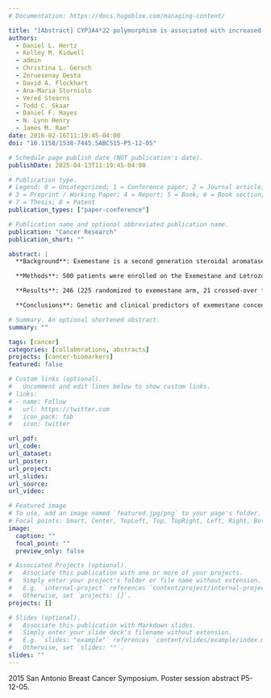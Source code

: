 ```yaml
---
# Documentation: https://docs.hugoblox.com/managing-content/

title: "[Abstract] CYP3A4*22 polymorphism is associated with increased exemestane concentrations in postmenopausal breast cancer patients"
authors: 
  - Daniel L. Hertz
  - Kelley M. Kidwell
  - admin
  - Christina L. Gersch
  - Zeruesenay Desta
  - David A. Flockhart
  - Ana-Maria Storniolo
  - Vered Stearns
  - Todd C. Skaar
  - Daniel F. Hayes
  - N. Lynn Henry
  - James M. Rae"
date: 2016-02-16T11:19:45-04:00
doi: "10.1158/1538-7445.SABCS15-P5-12-05"

# Schedule page publish date (NOT publication's date).
publishDate: 2025-04-13T11:19:45-04:00

# Publication type.
# Legend: 0 = Uncategorized; 1 = Conference paper; 2 = Journal article;
# 3 = Preprint / Working Paper; 4 = Report; 5 = Book; 6 = Book section;
# 7 = Thesis; 8 = Patent
publication_types: ["paper-conference"]

# Publication name and optional abbreviated publication name.
publication: "Cancer Research"
publication_short: ""

abstract: |
  **Background**: Exemestane is a second generation steroidal aromatase inhibitor (AI) used for the treatment of estrogen receptor (ER) positive breast cancer in postmenopausal women. Variability in AI treatment efficacy and side effects seen across patients may be due, in part, to inter-patient differences in drug exposure. This exposure variability is likely caused by patient genetics factors, such as single nucleotide polymorphisms (SNPs) in drug metabolizing enzymes, or clinical factors such as patient body size, organ function, and comorbidities. The objective of this secondary correlative analysis was to identify genetic and clinical characteristics that affect steady state exemestane concentration, with a specific focus on the influence of inherited genetic variants and baseline hepatic function.

  **Methods**: 500 patients were enrolled on the Exemestane and Letrozole Pharmacogenetics (ELPh) Study and randomized to either drug. Clinical data and DNA were collected at baseline and blood samples were collected after 1 or 3 months of treatment to measure steady-state exemestane concentration via HPLC/MS. Genotyping was performed on a custom Sequenom MassARRAY iPLEX that included the recently discovered low activity CYP3A4\*22 (rs35599367) SNP and several other SNPs with putative functional consequence in enzymes thought to be involved in exemestane metabolism (CYP1A1/2, CYP1B1, CYP3A4, CYP4A11, AKR1C3/4, AKR7A2). Our primary hypothesis was that patients carrying CYP3A4*22 variants would have higher serum exemestane concentrations. Other SNPs and clinical characteristics (hepatic and renal function, age, body mass index (BMI), time of sample collection, prior chemotherapy) were assessed for independent association, and then adjusted for in a multivariable tobit regression model for CYP3A4\*22 on log-transformed censored exemestane concentration.

  **Results**: 246 (225 randomized to exemestane arm, 21 crossed-over from letrozole arm) patients had exemestane steady state levels and were evaluable in this analysis. As hypothesized, the CYP3A4*22 polymorphism (minor allele frequency=0.06) was associated with a 54% increase in exemestane concentration (95% CI: 14% - 109%, p<0.01). Exemestane concentration was 44% greater in patients who had evidence of hepatic impairment (AST or ALT>40) at baseline (95% CI: 2% - 104%, p=0.02), 1% lower per unit increase in BMI (95% CI: 0% - 3%, p=0.05), and 20% lower in patients who received prior chemotherapy (95% CI: 4% - 34%, p=0.03). Age, renal impairment, and other SNPs were not associated with exemestane concentration. After adjustment for significant clinical covariates the CYP3A4\*22 SNP remained significant (p<0.01).

  **Conclusions**: Genetic and clinical predictors of exemestane concentration were discovered in a large cohort of prospectively enrolled estrogen responsive breast cancer patients. Ongoing analyses will determine whether the variability in exemestane concentration was associated with downstream effects on estrogen depletion or treatment-related toxicity. If so, these genetic and clinical characteristics could be useful for individualizing dosing of exemestane to ensure that all patients are receiving maximal benefit with minimal toxicity.

# Summary. An optional shortened abstract.
summary: ""

tags: [cancer]
categories: [collaborations, abstracts]
projects: [cancer-biomarkers]
featured: false

# Custom links (optional).
#   Uncomment and edit lines below to show custom links.
# links:
# - name: Follow
#   url: https://twitter.com
#   icon_pack: fab
#   icon: twitter

url_pdf:
url_code:
url_dataset:
url_poster:
url_project:
url_slides:
url_source:
url_video:

# Featured image
# To use, add an image named `featured.jpg/png` to your page's folder. 
# Focal points: Smart, Center, TopLeft, Top, TopRight, Left, Right, BottomLeft, Bottom, BottomRight.
image:
  caption: ""
  focal_point: ""
  preview_only: false

# Associated Projects (optional).
#   Associate this publication with one or more of your projects.
#   Simply enter your project's folder or file name without extension.
#   E.g. `internal-project` references `content/project/internal-project/index.md`.
#   Otherwise, set `projects: []`.
projects: []

# Slides (optional).
#   Associate this publication with Markdown slides.
#   Simply enter your slide deck's filename without extension.
#   E.g. `slides: "example"` references `content/slides/example/index.md`.
#   Otherwise, set `slides: ""`.
slides: ""
---
```


2015 San Antonio Breast Cancer Symposium. Poster session abstract P5-12-05.